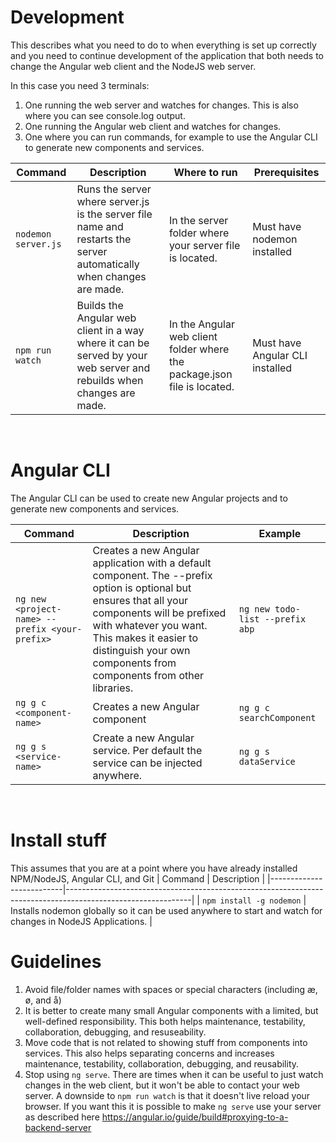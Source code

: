 # Development

This describes what you need to do to when everything is set up correctly and you need to continue development of the application that both needs to change the Angular web client and the NodeJS web server.

In this case you need 3 terminals:
1. One running the web server and watches for changes. This is also where you can see console.log output.
2. One running the Angular web client and watches for changes.
3. One where you can run commands, for example to use the Angular CLI to generate new components and services.

| Command            | Description                                                                                                          | Where to run                                                             | Prerequisites                   |
|--------------------|----------------------------------------------------------------------------------------------------------------------|--------------------------------------------------------------------------|---------------------------------|
| `nodemon server.js` | Runs the server where server.js is the server file name and restarts the server automatically when changes are made. | In the server folder where your server file is located.                  | Must have nodemon installed     |
| `npm run watch` | Builds the Angular web client in a way where it can be served by your web server and rebuilds when changes are made. | In the Angular web client folder where the package.json file is located. | Must have Angular CLI installed |
</br>

# Angular CLI

The Angular CLI can be used to create new Angular projects and to generate new components and services.

| Command                                      | Description                                                                                                                                                                                                                                                             | Example                       |
|----------------------------------------------|-------------------------------------------------------------------------------------------------------------------------------------------------------------------------------------------------------------------------------------------------------------------------|-------------------------------|
| `ng new <project-name> --prefix <your-prefix>` | Creates a new Angular application with a default component. The --prefix option is optional but ensures that all your components will be prefixed with whatever you want. This makes it easier to distinguish your own components from components from other libraries. | `ng new todo-list --prefix abp` |
| `ng g c <component-name>`                      | Creates a new Angular component                                                                                                                                                                                                                                         | `ng g c searchComponent`        |
| `ng g s <service-name>`                        | Create a new Angular service. Per default the service can be injected anywhere.                                                                                                                                                                                         | `ng g s dataService`             |
</br>


# Install stuff

This assumes that you are at a point where you have already installed NPM/NodeJS, Angular CLI, and Git
| Command                  | Description                                                                                                 |
|--------------------------|-------------------------------------------------------------------------------------------------------------|
| `npm install -g nodemon` | Installs nodemon globally so it can be used anywhere to start and watch for changes in NodeJS Applications. |
</br>


# Guidelines

1. Avoid file/folder names with spaces or special characters (including æ, ø, and å)
2. It is better to create many small Angular components with a limited, but well-defined responsibility. This both helps maintenance, testability, collaboration, debugging, and resuseability.
3. Move code that is not related to showing stuff from components into services. This also helps separating concerns and increases maintenance, testability, collaboration, debugging, and reusability.
4. Stop using `ng serve`. There are times when it can be useful to just watch changes in the web client, but it won't be able to contact your web server. A downside to `npm run watch` is that it doesn't live reload your browser. If you want this it is possible to make `ng serve` use your server as described here https://angular.io/guide/build#proxying-to-a-backend-server